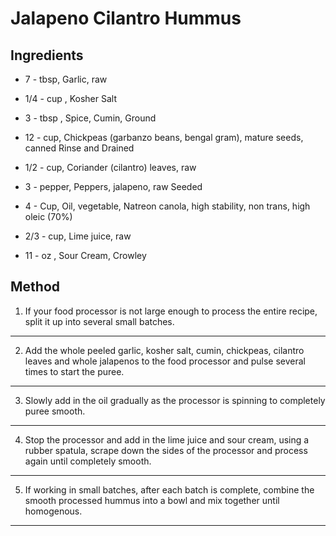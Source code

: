 # Jalapeno Cilantro Hummus

## Ingredients

- 7 - tbsp, Garlic, raw

- 1/4 - cup , Kosher Salt

- 3 - tbsp , Spice, Cumin, Ground

- 12 - cup, Chickpeas (garbanzo beans, bengal gram), mature seeds, canned Rinse and Drained

- 1/2 - cup, Coriander (cilantro) leaves, raw

- 3 - pepper, Peppers, jalapeno, raw Seeded

- 4 - Cup, Oil, vegetable, Natreon canola, high stability, non trans, high oleic (70%)

- 2/3 - cup, Lime juice, raw

- 11 - oz , Sour Cream, Crowley

## Method

1. If your food processor is not large enough to process the entire recipe, split it up into several small batches.
---
2. Add the whole peeled garlic, kosher salt, cumin, chickpeas, cilantro leaves and whole jalapenos to the food processor and pulse several times to start the puree.
---
3. Slowly add in the oil gradually as the processor is spinning to completely puree smooth.
---
4. Stop the processor and add in the lime juice and sour cream, using a rubber spatula, scrape down the sides of the processor and process again until completely smooth.
---
5. If working in small batches, after each batch is complete, combine the smooth processed hummus into a bowl and mix together until homogenous.
---
